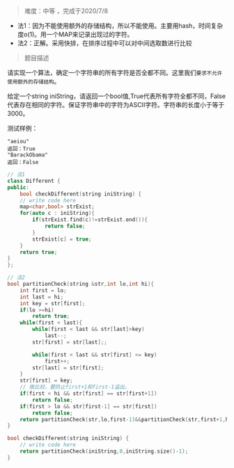 > 难度：中等 ，完成于2020/7/8
- 法1：因为不能使用额外的存储结构，所以不能使用。主要用hash，时间复杂度o(1)。用一个MAP来记录出现过的字符。
- 法2：正解。采用快排，在排序过程中可以对中间选取数进行比较
> 题目描述  

请实现一个算法，确定一个字符串的所有字符是否全都不同。这里我们`要求不允许使用额外的存储结构`。

给定一个string iniString，请返回一个bool值,True代表所有字符全都不同，False代表存在相同的字符。保证字符串中的字符为ASCII字符。字符串的长度小于等于3000。

测试样例：  
```
"aeiou"  
返回：True  
"BarackObama"  
返回：False
```
```CPP
// 法1
class Different {
public:
    bool checkDifferent(string iniString) {
    // write code here
    map<char,bool> strExist;
    for(auto c : iniString){
        if(strExist.find(c)!=strExist.end()){
            return false;
        }
        strExist[c] = true;
    }
    return true;
}
};
```
```cpp
// 法2
bool partitionCheck(string &str,int lo,int hi){
    int first = lo;
    int last = hi;
    int key = str[first];
    if(lo >=hi)
        return true;
    while(first < last){
        while(first < last && str[last]>key)
            last--;
        str[first] = str[last];;

        while(first < last && str[first] <= key)
            first++;
        str[last] = str[first];
    }
    str[first] = key;
    // 做比较，要防止first+1和first-1溢出。
    if(first < hi && str[first] == str[first+1])
        return false;
    if(first > lo && str[first-1] == str[first])
        return false;
    return partitionCheck(str,lo,first-1)&&partitionCheck(str,first+1,hi);
}

bool checkDifferent(string iniString) {
    // write code here
    return partitionCheck(iniString,0,iniString.size()-1);
}
```